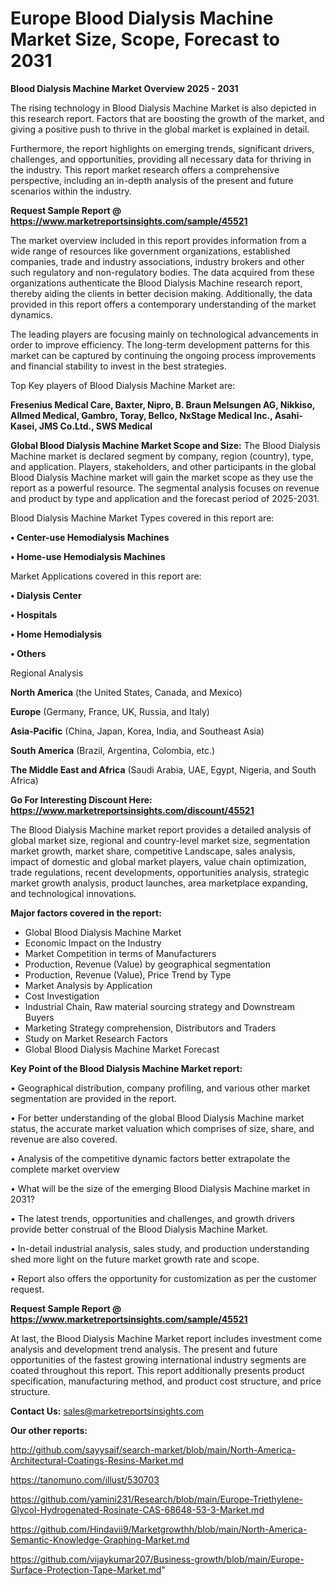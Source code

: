 # Europe Blood Dialysis Machine Market Size, Scope, Forecast to 2031

<Strong> Blood Dialysis Machine Market Overview 2025 - 2031</strong>

The rising technology in Blood Dialysis Machine Market is also depicted in this research report. Factors that are boosting the growth of the market, and giving a positive push to thrive in the global market is explained in detail.

Furthermore, the report highlights on emerging trends, significant drivers, challenges, and opportunities, providing all necessary data for thriving in the industry. This report market research offers a comprehensive perspective, including an in-depth analysis of the present and future scenarios within the industry.

<strong>Request Sample Report @ <a href=https://www.marketreportsinsights.com/sample/45521>https://www.marketreportsinsights.com/sample/45521</a></strong>

The market overview included in this report provides information from a wide range of resources like government organizations, established companies, trade and industry associations, industry brokers and other such regulatory and non-regulatory bodies. The data acquired from these organizations authenticate the Blood Dialysis Machine research report, thereby aiding the clients in better decision making. Additionally, the data provided in this report offers a contemporary understanding of the market dynamics.

The leading players are focusing mainly on technological advancements in order to improve efficiency. The long-term development patterns for this market can be captured by continuing the ongoing process improvements and financial stability to invest in the best strategies.

Top Key players of Blood Dialysis Machine Market are:

<strong>Fresenius Medical Care, Baxter, Nipro, B. Braun Melsungen AG, Nikkiso, Allmed Medical, Gambro, Toray, Bellco, NxStage Medical Inc., Asahi-Kasei, JMS Co.Ltd., SWS Medical</strong>

<strong><b>Global Blood Dialysis Machine Market Scope and Size:</b></strong>
The Blood Dialysis Machine market is declared segment by company, region (country), type, and application. Players, stakeholders, and other participants in the global Blood Dialysis Machine market will gain the market scope as they use the report as a powerful resource. The segmental analysis focuses on revenue and product by type and application and the forecast period of 2025-2031.

Blood Dialysis Machine Market Types covered in this report are:

<strong>•  Center-use Hemodialysis Machines

•  Home-use Hemodialysis Machines</strong>

Market Applications covered in this report are:

<strong>•  Dialysis Center

•  Hospitals

•  Home Hemodialysis

•  Others</strong> 

Regional Analysis

<strong>North America</strong> (the United States, Canada, and Mexico)

<strong>Europe</strong> (Germany, France, UK, Russia, and Italy)

<strong>Asia-Pacific</strong> (China, Japan, Korea, India, and Southeast Asia)

<strong>South America</strong> (Brazil, Argentina, Colombia, etc.)

<strong>The Middle East and Africa</strong> (Saudi Arabia, UAE, Egypt, Nigeria, and South Africa)

<strong>Go For Interesting Discount Here: <a href=https://www.marketreportsinsights.com/discount/45521>https://www.marketreportsinsights.com/discount/45521</a></strong>

The Blood Dialysis Machine market report provides a detailed analysis of global market size, regional and country-level market size, segmentation market growth, market share, competitive Landscape, sales analysis, impact of domestic and global market players, value chain optimization, trade regulations, recent developments, opportunities analysis, strategic market growth analysis, product launches, area marketplace expanding, and technological innovations.

<strong><b>Major factors covered in the report:</b></strong>
<ul>
  <li>Global Blood Dialysis Machine Market </li>
  <li>Economic Impact on the Industry</li>
  <li>Market Competition in terms of Manufacturers</li>
  <li>Production, Revenue (Value) by geographical segmentation</li>
  <li>Production, Revenue (Value), Price Trend by Type</li>
  <li>Market Analysis by Application</li>
  <li>Cost Investigation</li>
  <li>Industrial Chain, Raw material sourcing strategy and Downstream Buyers</li>
  <li>Marketing Strategy comprehension, Distributors and Traders</li>
  <li>Study on Market Research Factors</li>
  <li>Global Blood Dialysis Machine Market Forecast</li>
</ul>

<strong><b>Key Point of the Blood Dialysis Machine Market report:</b></strong>

• Geographical distribution, company profiling, and various other market segmentation are provided in the report.

• For better understanding of the global Blood Dialysis Machine market status, the accurate market valuation which comprises of size, share, and revenue are also covered.

• Analysis of the competitive dynamic factors better extrapolate the complete market overview

• What will be the size of the emerging Blood Dialysis Machine market in 2031?

• The latest trends, opportunities and challenges, and growth drivers provide better construal of the Blood Dialysis Machine Market.

• In-detail industrial analysis, sales study, and production understanding shed more light on the future market growth rate and scope.

• Report also offers the opportunity for customization as per the customer request.

<strong>Request Sample Report @ <a href=https://www.marketreportsinsights.com/sample/45521>https://www.marketreportsinsights.com/sample/45521</a></strong>

At last, the Blood Dialysis Machine Market report includes investment come analysis and development trend analysis. The present and future opportunities of the fastest growing international industry segments are coated throughout this report. This report additionally presents product specification, manufacturing method, and product cost structure, and price structure.

<strong>Contact Us:</strong>
sales@marketreportsinsights.com

<strong>Our other reports:</strong>

<a href=http://github.com/sayysaif/search-market/blob/main/North-America-Architectural-Coatings-Resins-Market.md>http://github.com/sayysaif/search-market/blob/main/North-America-Architectural-Coatings-Resins-Market.md</a>

<a href=https://tanomuno.com/illust/530703>https://tanomuno.com/illust/530703</a>

<a href=https://github.com/yamini231/Research/blob/main/Europe-Triethylene-Glycol-Hydrogenated-Rosinate-CAS-68648-53-3-Market.md>https://github.com/yamini231/Research/blob/main/Europe-Triethylene-Glycol-Hydrogenated-Rosinate-CAS-68648-53-3-Market.md</a>

<a href=https://github.com/Hindavii9/Marketgrowthh/blob/main/North-America-Semantic-Knowledge-Graphing-Market.md>https://github.com/Hindavii9/Marketgrowthh/blob/main/North-America-Semantic-Knowledge-Graphing-Market.md</a>

<a href=https://github.com/vijaykumar207/Business-growth/blob/main/Europe-Surface-Protection-Tape-Market.md>https://github.com/vijaykumar207/Business-growth/blob/main/Europe-Surface-Protection-Tape-Market.md</a>"
